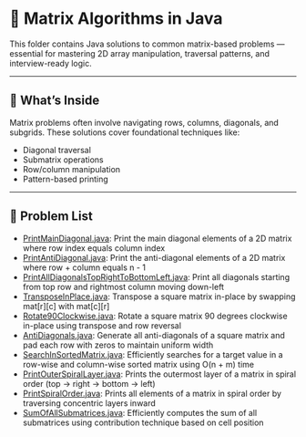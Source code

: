 # 🧮 Matrix Algorithms in Java

This folder contains Java solutions to common matrix-based problems — essential for mastering 2D array manipulation, traversal patterns, and interview-ready logic.

---

## 📘 What’s Inside

Matrix problems often involve navigating rows, columns, diagonals, and subgrids. These solutions cover foundational techniques like:

- Diagonal traversal
- Submatrix operations
- Row/column manipulation
- Pattern-based printing

---

## 📂 Problem List
- [PrintMainDiagonal.java](PrintMainDiagonal.java): Print the main diagonal elements of a 2D matrix where row index equals column index
- [PrintAntiDiagonal.java](PrintAntiDiagonal.java): Print the anti-diagonal elements of a 2D matrix where row + column equals n - 1
- [PrintAllDiagonalsTopRightToBottomLeft.java](PrintAllDiagonalsTopRightToBottomLeft.java): Print all diagonals starting from top row and rightmost column moving down-left
- [TransposeInPlace.java](TransposeInPlace.java): Transpose a square matrix in-place by swapping mat[r][c] with mat[c][r]
- [Rotate90Clockwise.java](Rotate90Clockwise.java): Rotate a square matrix 90 degrees clockwise in-place using transpose and row reversal
- [AntiDiagonals.java](AntiDiagonals.java): Generate all anti-diagonals of a square matrix and pad each row with zeros to maintain uniform width
- [SearchInSortedMatrix.java](SearchInSortedMatrix.java): Efficiently searches for a target value in a row-wise and column-wise sorted matrix using O(n + m) time
- [PrintOuterSpiralLayer.java](PrintOuterSpiralLayer.java): Prints the outermost layer of a matrix in spiral order (top → right → bottom → left)
- [PrintSpiralOrder.java](PrintSpiralOrder.java): Prints all elements of a matrix in spiral order by traversing concentric layers inward
- [SumOfAllSubmatrices.java](SumOfAllSubmatrices.java): Efficiently computes the sum of all submatrices using contribution technique based on cell position



